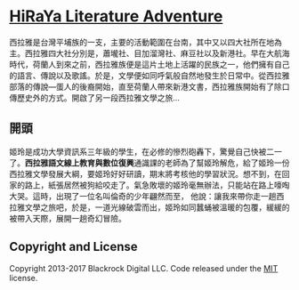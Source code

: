 # [HiRaYa Literature Adventure](./index.html)

西拉雅是台灣平埔族的一支，主要的活動範圍在台南，其中又以四大社所在地為主。西拉雅四大社分別是，蕭壠社、目加溜灣社、麻豆社以及新港社。早在大航海時代，荷蘭人到來之前，西拉雅族便是這片土地上活躍的民族之一，他們擁有自己的語言、傳說以及歌謠。於是，文學便如同呼氣般自然地發生於日常中。從西拉雅部落的傳說—蛋人的後裔開始，直至荷蘭人帶來新港文書，西拉雅族開始有了除口傳歷史外的方式。開啟了另一段西拉雅文學之旅...

## 開頭
姬玲是成功大學資訊系三年級的學生，在必修的慘烈砲轟下，驚覺自己快被二一了。**西拉雅語文線上教育與數位復興**通識課的老師為了幫姬玲解危，給了姬玲一份西拉雅文學發展大綱，要姬玲好好研讀，期末將考核他的學習狀況。想不到，在回家的路上，紙張居然被狗給咬走了。氣急敗壞的姬玲毫無辦法，只能站在路上嚎啕大哭。這時，出現了一位名叫倫奇的少年翩然而至，
他說：讓我來帶你走一趟西拉雅文學之旅吧，於是，一道光線破雲而出，姬玲如同蠶蛹被溫暖的包覆，緩緩的被帶入天際，展開一趟奇幻冒險。


## Copyright and License

Copyright 2013-2017 Blackrock Digital LLC. Code released under the [MIT](https://github.com/BlackrockDigital/startbootstrap-stylish-portfolio/blob/gh-pages/LICENSE) license.
